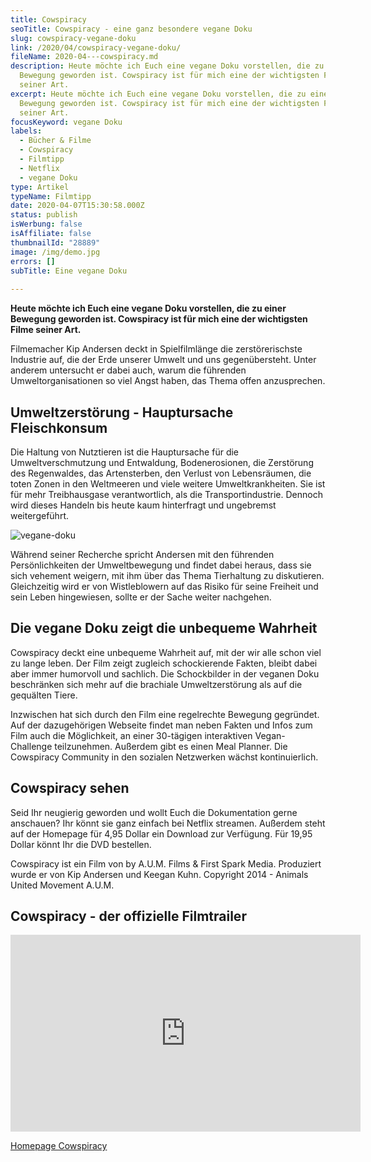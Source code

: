 ```yaml
---
title: Cowspiracy
seoTitle: Cowspiracy - eine ganz besondere vegane Doku
slug: cowspiracy-vegane-doku
link: /2020/04/cowspiracy-vegane-doku/
fileName: 2020-04---cowspiracy.md
description: Heute möchte ich Euch eine vegane Doku vorstellen, die zu einer
  Bewegung geworden ist. Cowspiracy ist für mich eine der wichtigsten Filme
  seiner Art.
excerpt: Heute möchte ich Euch eine vegane Doku vorstellen, die zu einer
  Bewegung geworden ist. Cowspiracy ist für mich eine der wichtigsten Filme
  seiner Art.
focusKeyword: vegane Doku
labels:
  - Bücher & Filme
  - Cowspiracy
  - Filmtipp
  - Netflix
  - vegane Doku
type: Artikel
typeName: Filmtipp
date: 2020-04-07T15:30:58.000Z
status: publish
isWerbung: false
isAffiliate: false
thumbnailId: "28889"
image: /img/demo.jpg
errors: []
subTitle: Eine vegane Doku
  
---
```


**Heute möchte ich Euch eine vegane Doku vorstellen, die zu einer Bewegung
geworden ist. Cowspiracy ist für mich eine der wichtigsten Filme seiner Art.**

Filmemacher Kip Andersen deckt in Spielfilmlänge die zerstörerischste Industrie
auf, die der Erde unserer Umwelt und uns gegenübersteht. Unter anderem
untersucht er dabei auch, warum die führenden Umweltorganisationen so viel Angst
haben, das Thema offen anzusprechen.

## Umweltzerstörung - Hauptursache Fleischkonsum

Die Haltung von Nutztieren ist die Hauptursache für die Umweltverschmutzung und
Entwaldung, Bodenerosionen, die Zerstörung des Regenwaldes, das Artensterben,
den Verlust von Lebensräumen, die toten Zonen in den Weltmeeren und viele
weitere Umweltkrankheiten. Sie ist für mehr Treibhausgase verantwortlich, als
die Transportindustrie. Dennoch wird dieses Handeln bis heute kaum hinterfragt
und ungebremst weitergeführt.

![vegane-doku](http://cardamonchai.com/wp-content/uploads/2020/04/cowspiracy219-400x278.jpg)

Während seiner Recherche spricht Andersen mit den führenden Persönlichkeiten der
Umweltbewegung und findet dabei heraus, dass sie sich vehement weigern, mit ihm
über das Thema Tierhaltung zu diskutieren. Gleichzeitig wird er von
Wistleblowern auf das Risiko für seine Freiheit und sein Leben hingewiesen,
sollte er der Sache weiter nachgehen.

## Die vegane Doku zeigt die unbequeme Wahrheit

Cowspiracy deckt eine unbequeme Wahrheit auf, mit der wir alle schon viel zu
lange leben. Der Film zeigt zugleich schockierende Fakten, bleibt dabei aber
immer humorvoll und sachlich. Die Schockbilder in der veganen Doku beschränken
sich mehr auf die brachiale Umweltzerstörung als auf die gequälten Tiere.

Inzwischen hat sich durch den Film eine regelrechte Bewegung gegründet. Auf der
dazugehörigen Webseite findet man neben Fakten und Infos zum Film auch die
Möglichkeit, an einer 30-tägigen interaktiven Vegan-Challenge teilzunehmen.
Außerdem gibt es einen Meal Planner. Die Cowspiracy Community in den sozialen
Netzwerken wächst kontinuierlich.

## Cowspiracy sehen

Seid Ihr neugierig geworden und wollt Euch die Dokumentation gerne anschauen?
Ihr könnt sie ganz einfach bei Netflix streamen. Außerdem steht auf der Homepage
für 4,95 Dollar ein Download zur Verfügung. Für 19,95 Dollar könnt Ihr die DVD
bestellen.

Cowspiracy ist ein Film von by A.U.M. Films &amp; First Spark Media. Produziert
wurde er von Kip Andersen und Keegan Kuhn. Copyright 2014 - Animals United
Movement A.U.M.

## Cowspiracy - der offizielle Filmtrailer

<iframe src="https://www.youtube.com/embed/nV04zyfLyN4" width="560" height="315" frameborder="0" allowfullscreen="allowfullscreen" data-mce-fragment="1"></iframe>

[Homepage Cowspiracy](https://www.cowspiracy.com/)

  